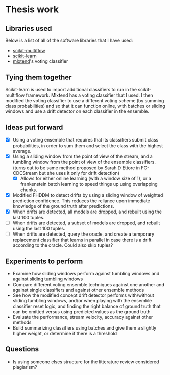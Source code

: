 # Thesis work

## Libraries used
Below is a list of all of the software libraries that I have used:
- [scikit-multiflow](https://github.com/scikit-multiflow/scikit-multiflow) 
- [scikit-learn](http://scikit-learn.org/stable/)
- [mlxtend](https://github.com/rasbt/mlxtend)'s voting classifier

## Tying them together
Scikit-learn is used to import additional classifiers to run in the scikit-multiflow framework.
Mlxtend has a voting classifier that I used.
I then modified the voting classifier to use a different voting scheme (by summing class probabilities) and so that it can function online, with batches or sliding windows and use a drift detector on each classifier in the ensemble.

## Ideas put forward
- [x] Using a voting ensemble that requires that its classifiers submit class probabilities, in order to sum them and select the class with the highest average.
- [x] Using a sliding window from the point of view of the stream, and a tumbling window from the point of view of the ensemble classifiers. (turns out to be same method proposed by Sarah D'Ettore in FG-CDCStream but she uses it only for drift detection)
    - [x] Allows for either online learning (with a window size of 1), or a frankenstein batch learning to speed things up using overlapping chunks.
- [x] Modified FHDDM to detect drifts by using a sliding window of weighted prediction confidence. This reduces the reliance upon immediate knowledge of the ground truth after predictions.
- [x] When drifts are detected, all models are dropped, and rebuilt using the last 100 tuples.
- [ ] When drifts are detected, a subset of models are dropped, and rebuilt using the last 100 tuples.
- [ ] When drifts are detected, query the oracle, and create a temporary replacement classifier that learns in parallel in case there is a drift according to the oracle. Could also skip tuples?

## Experiments to perform
- Examine how sliding windows perform against tumbling windows and against sliding tumbling windows
- Compare different voting ensemble techniques against one another and against single classifiers and against other ensemble methods
- See how the modified concept drift detector performs with/without sliding tumbling windows, and/or when playing with the ensemble classifier reset logic, and finding the right balance of ground truth that can be omitted versus using predicted values as the ground truth
- Evaluate the performance, stream velocity, accuracy against other methods
- Build summarizing classifiers using batches and give them a slightly higher weight, or determine if there is a threshold

## Questions
- Is using someone elses structure for the litterature review considered plagiarism?